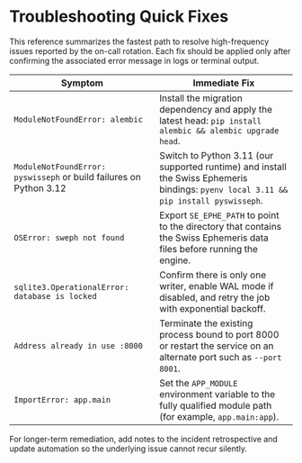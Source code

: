 # Troubleshooting Quick Fixes

This reference summarizes the fastest path to resolve high-frequency issues reported by the on-call rotation. Each fix should be applied only after confirming the associated error message in logs or terminal output.

| Symptom | Immediate Fix |
| --- | --- |
| `ModuleNotFoundError: alembic` | Install the migration dependency and apply the latest head: `pip install alembic && alembic upgrade head`. |
| `ModuleNotFoundError: pyswisseph` or build failures on Python 3.12 | Switch to Python 3.11 (our supported runtime) and install the Swiss Ephemeris bindings: `pyenv local 3.11 && pip install pyswisseph`. |
| `OSError: sweph not found` | Export `SE_EPHE_PATH` to point to the directory that contains the Swiss Ephemeris data files before running the engine. |
| `sqlite3.OperationalError: database is locked` | Confirm there is only one writer, enable WAL mode if disabled, and retry the job with exponential backoff. |
| `Address already in use :8000` | Terminate the existing process bound to port 8000 or restart the service on an alternate port such as `--port 8001`. |
| `ImportError: app.main` | Set the `APP_MODULE` environment variable to the fully qualified module path (for example, `app.main:app`). |

For longer-term remediation, add notes to the incident retrospective and update automation so the underlying issue cannot recur silently.
